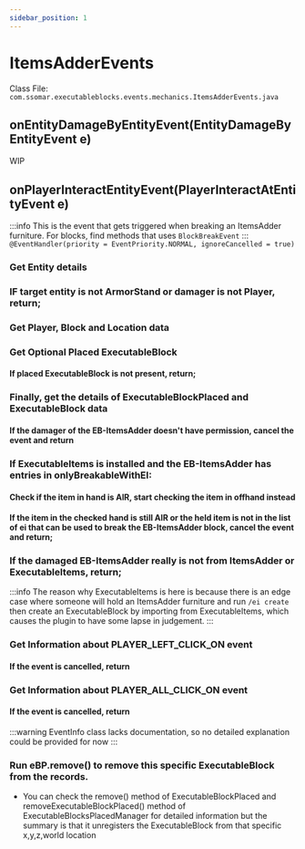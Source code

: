 ```yaml
---
sidebar_position: 1
---
```


# ItemsAdderEvents

Class File: `com.ssomar.executableblocks.events.mechanics.ItemsAdderEvents.java`

## onEntityDamageByEntityEvent(EntityDamageByEntityEvent e)
WIP

## onPlayerInteractEntityEvent(PlayerInteractAtEntityEvent e)
:::info
This is the event that gets triggered when breaking an ItemsAdder furniture. For blocks, find methods that uses `BlockBreakEvent`
:::
`@EventHandler(priority = EventPriority.NORMAL, ignoreCancelled = true)`

### Get Entity details

### IF target entity is not ArmorStand or damager is not Player, return;

### Get Player, Block and Location data

### Get Optional Placed ExecutableBlock

#### If placed ExecutableBlock is not present, return;

### Finally, get the details of ExecutableBlockPlaced and ExecutableBlock data

#### If the damager of the EB-ItemsAdder doesn't have permission, cancel the event and return

### If ExecutableItems is installed and the EB-ItemsAdder has entries in onlyBreakableWithEI:

#### Check if the item in hand is AIR, start checking the item in offhand instead

#### If the item in the checked hand is still AIR or the held item is not in the list of ei that can be used to break the EB-ItemsAdder block, cancel the event and return;

### If the damaged EB-ItemsAdder really is not from ItemsAdder or ExecutableItems, return;
:::info
The reason why ExecutableItems is here is because there is an edge case where someone will hold an ItemsAdder furniture and run `/ei create` then create an ExecutableBlock by importing from ExecutableItems, which causes the plugin to have some lapse in judgement.
:::

### Get Information about PLAYER_LEFT_CLICK_ON event

#### If the event is cancelled, return

### Get Information about PLAYER_ALL_CLICK_ON event

#### If the event is cancelled, return

:::warning
EventInfo class lacks documentation, so no detailed explanation could be provided for now
:::

### Run eBP.remove() to remove this specific ExecutableBlock from the records.
- You can check the remove() method of ExecutableBlockPlaced and removeExecutableBlockPlaced() method of ExecutableBlocksPlacedManager for detailed information but the summary is that it unregisters the ExecutableBlock from that specific x,y,z,world location